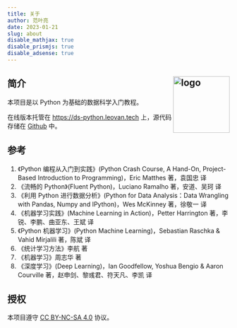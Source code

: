 ```yaml
---
title: 关于
author: 范叶亮
date: 2023-01-21
slug: about
disable_mathjax: true
disable_prismjs: true
disable_adsense: true
---
```


## 简介 <img src="/images/data-science-introduction-with-python.png" align="right" alt="logo" height="128" style="border: none; float: right;">

本项目是以 Python 为基础的数据科学入门教程。

在线版本托管在 https://ds-python.leovan.tech 上，源代码存储在 [Github](https://github.com/leovan/data-science-introduction-with-python) 中。

## 参考

1. 《Python 编程从入门到实践》(Python Crash Course, A Hand-On, Project-Based Introduction to Programming)，Eric Matthes 著，袁国忠 译
2. 《流畅的 Python》(Fluent Python)，Luciano Ramalho 著，安道、吴珂 译
3. 《利用 Python 进行数据分析》(Python for Data Analysis：Data Wrangling with Pandas, Numpy and IPython)，Wes McKinney 著，徐敬一 译
4. 《机器学习实践》(Machine Learning in Action)，Petter Harrington 著，李锐、李鹏、曲亚东、王斌 译
5. 《Python 机器学习》(Python Machine Learning)，Sebastian Raschka & Vahid Mirjalili 著，陈斌 译
6. 《统计学习方法》李航 著
7. 《机器学习》周志华 著
8. 《深度学习》(Deep Learning)，Ian Goodfellow, Yoshua Bengio & Aaron Courville 著，赵申剑、黎彧君、符天凡、李凯 译

## 授权

本项目遵守 [CC BY-NC-SA 4.0](http://creativecommons.org/licenses/by-nc-sa/4.0/) 协议。
